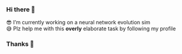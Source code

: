 ### Hi there 👋

 😎 I’m currently working on a neural network evolution sim \
 😅 Plz help me with this **overly** elaborate task by following my profile
 
### Thanks 🥳
